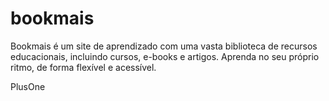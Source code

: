 # bookmais
Bookmais é um site de aprendizado com uma vasta biblioteca de recursos educacionais, incluindo cursos, e-books e artigos. Aprenda no seu próprio ritmo, de forma flexível e acessível.

PlusOne 
